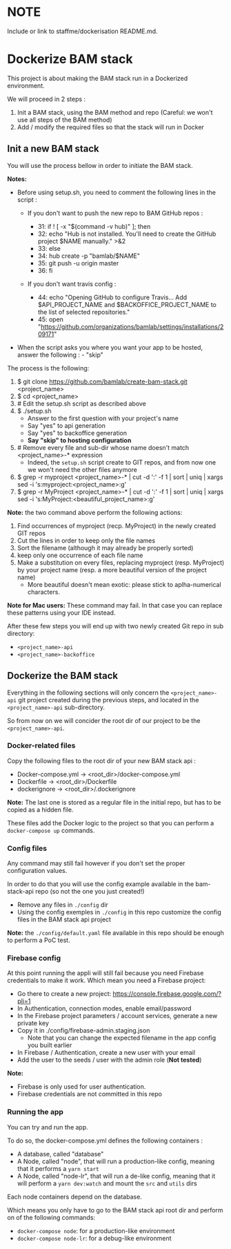 # NOTE

Include or link to staffme/dockerisation README.md.

# Dockerize BAM stack

This project is about making the BAM stack run in a Dockerized environment.

We will proceed in 2 steps :
 1. Init a BAM stack, using the BAM method and repo (Careful: we won't use all steps of the BAM method)
 2. Add / modify the required files so that the stack will run in Docker

## Init a new BAM stack

You will use the process bellow in order to initiate the BAM stack.

**Notes:**
- Before using setup.sh, you need to comment the following lines in the script :
   - If you don't want to push the new repo to BAM GitHub repos :
      - 31: if ! [ -x "$(command -v hub)" ]; then
      - 32:   echo "Hub is not installed. You'll need to create the GitHub project $NAME manually." >&2
      - 33: else
      - 34:   hub create -p "bamlab/$NAME"
      - 35:   git push -u origin master
      - 36: fi

   - If you don't want travis config :
      - 44: echo "Opening GitHub to configure Travis... Add $API_PROJECT_NAME and $BACKOFFICE_PROJECT_NAME to the list of selected repositories."
      - 45: open "https://github.com/organizations/bamlab/settings/installations/209171"

- When the script asks you where you want your app to be hosted, answer the following :
      - "skip"

The process is the following:
1. $ git clone https://github.com/bamlab/create-bam-stack.git <project_name>
2. $ cd <project_name>
3. \# Edit the setup.sh script as described above
4. $ ./setup.sh
    - Answer to the first question with your project's name
    - Say "yes" to api generation
    - Say "yes" to backoffice generation
    - **Say "skip" to hosting configuration**
5. \# Remove every file and sub-dir whose name doesn't match <project_name>-* expression
    - Indeed, the `setup.sh` script create to GIT repos, and from now one we won't need the other files anymore
6. $ grep -r myproject <project_name>-* | cut -d ':' -f 1 | sort | uniq | xargs sed -i 's:myproject:<project_name>:g'
7. $ grep -r MyProject <project_name>-* | cut -d ':' -f 1 | sort | uniq | xargs sed -i 's:MyProject:<beautiful_project_name>:g'

**Note:** the two command above perform the following actions:
 1. Find occurrences of myproject (recp. MyProject) in the newly created GIT repos
 2. Cut the lines in order to keep only the file names
 3. Sort the filename (although it may already be properly sorted)
 4. keep only one occurrence of each file name
 5. Make a substitution on every files, replacing myproject (resp. MyProject) by your project name (resp. a more beautiful version of the project name)
     - More beautiful doesn't mean exotic: please stick to aplha-numerical characters.

**Note for Mac users:** These command may fail. In that case you can replace these patterns using your IDE instead.

After these few steps you will end up with two newly created Git repo in sub directory:
 - `<project_name>-api`
 - `<project_name>-backoffice`

## Dockerize the BAM stack

Everything in the following sections will only concern the `<project_name>-api` git project created during the previous steps,
and located in the `<project_name>-api` sub-directory.

So from now on we will concider the root dir of our project to be the `<project_name>-api`.

### Docker-related files

Copy the following files to the root dir of your new BAM stack api :
 - Docker-compose.yml -> <root_dir>/docker-compose.yml
 - Dockerfile         -> <root_dir>/Dockerfile
 - dockerignore       -> <root_dir>/.dockerignore

**Note:** The last one is stored as a regular file in the initial repo, but has to be copied as a hidden file.

These files add the Docker logic to the project so that you can perform a `docker-compose up` commands.

### Config files

Any command may still fail however if you don't set the proper configuration values.

In order to do that you will use the config example available in the bam-stack-api repo (so not the one you just created!)
 - Remove any files in `./config` dir
 - Using the config exemples in `./config` in this repo customize the config files in the BAM stack api project

**Note:** the `./config/default.yaml` file available in this repo should be enough to perform a PoC test.

### Firebase config

At this point running the appli will still fail because you need Firebase credentials to make it work.
Which mean you need a Firebase project:
 - Go there to create a new project: https://console.firebase.google.com/?pli=1
 - In Authentication, connection modes, enable email/password
 - In the Firebase project parameters / account services, generate a new private key
 - Copy it in ./config/firebase-admin.staging.json
    - Note that you can change the expected filename in the app config you built earlier
 - In Firebase / Authentication, create a new user with your email
 - Add the user to the seeds / user with the admin role (**Not tested**)

**Note:**
 - Firebase is only used for user authentication.
 - Firebase credentials are not committed in this repo

### Running the app

You can try and run the app.

To do so, the docker-compose.yml defines the following containers :
 - A database, called "database"
 - A Node, called "node", that will run a production-like config, meaning that it performs a `yarn start`
 - A Node, called "node-lr", that will run a de-like config, meaning that it will perform a `yarn dev:watch` and mount the `src` and `utils` dirs

Each node containers depend on the database.

Which means you only have to go to the BAM stack api root dir and perform on of the following commands:
 - `docker-compose node`: for a production-like environment
 - `docker-compose node-lr`: for a debug-like environment

